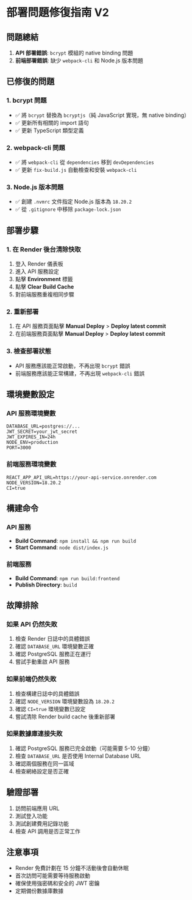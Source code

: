 # 部署問題修復指南 V2

## 問題總結

1. **API 部署錯誤**: `bcrypt` 模組的 native binding 問題
2. **前端部署錯誤**: 缺少 `webpack-cli` 和 Node.js 版本問題

## 已修復的問題

### 1. bcrypt 問題
- ✅ 將 `bcrypt` 替換為 `bcryptjs`（純 JavaScript 實現，無 native binding）
- ✅ 更新所有相關的 import 語句
- ✅ 更新 TypeScript 類型定義

### 2. webpack-cli 問題
- ✅ 將 `webpack-cli` 從 `dependencies` 移到 `devDependencies`
- ✅ 更新 `fix-build.js` 自動檢查和安裝 `webpack-cli`

### 3. Node.js 版本問題
- ✅ 創建 `.nvmrc` 文件指定 Node.js 版本為 `18.20.2`
- ✅ 從 `.gitignore` 中移除 `package-lock.json`

## 部署步驟

### 1. 在 Render 後台清除快取
1. 登入 Render 儀表板
2. 進入 API 服務設定
3. 點擊 **Environment** 標籤
4. 點擊 **Clear Build Cache**
5. 對前端服務重複相同步驟

### 2. 重新部署
1. 在 API 服務頁面點擊 **Manual Deploy** > **Deploy latest commit**
2. 在前端服務頁面點擊 **Manual Deploy** > **Deploy latest commit**

### 3. 檢查部署狀態
- API 服務應該能正常啟動，不再出現 `bcrypt` 錯誤
- 前端服務應該能正常構建，不再出現 `webpack-cli` 錯誤

## 環境變數設定

### API 服務環境變數
```
DATABASE_URL=postgres://...
JWT_SECRET=your_jwt_secret
JWT_EXPIRES_IN=24h
NODE_ENV=production
PORT=3000
```

### 前端服務環境變數
```
REACT_APP_API_URL=https://your-api-service.onrender.com
NODE_VERSION=18.20.2
CI=true
```

## 構建命令

### API 服務
- **Build Command**: `npm install && npm run build`
- **Start Command**: `node dist/index.js`

### 前端服務
- **Build Command**: `npm run build:frontend`
- **Publish Directory**: `build`

## 故障排除

### 如果 API 仍然失敗
1. 檢查 Render 日誌中的具體錯誤
2. 確認 `DATABASE_URL` 環境變數正確
3. 確認 PostgreSQL 服務正在運行
4. 嘗試手動重啟 API 服務

### 如果前端仍然失敗
1. 檢查構建日誌中的具體錯誤
2. 確認 `NODE_VERSION` 環境變數設為 `18.20.2`
3. 確認 `CI=true` 環境變數已設定
4. 嘗試清除 Render build cache 後重新部署

### 如果數據庫連接失敗
1. 確認 PostgreSQL 服務已完全啟動（可能需要 5-10 分鐘）
2. 檢查 `DATABASE_URL` 是否使用 Internal Database URL
3. 確認兩個服務在同一區域
4. 檢查網絡設定是否正確

## 驗證部署

1. 訪問前端應用 URL
2. 測試登入功能
3. 測試創建費用記錄功能
4. 檢查 API 調用是否正常工作

## 注意事項

- Render 免費計劃在 15 分鐘不活動後會自動休眠
- 首次訪問可能需要等待服務啟動
- 確保使用強密碼和安全的 JWT 密鑰
- 定期備份數據庫數據 
